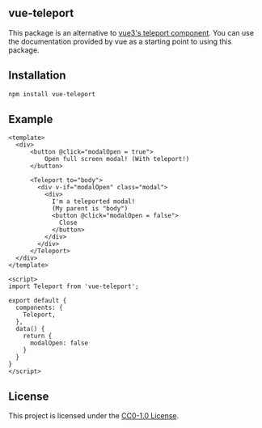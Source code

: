 vue-teleport
-------------

This package is an alternative to [vue3's teleport component][oc-teleport]. You can use the documentation provided by vue as a starting point to using this package.

## Installation
```sh
npm install vue-teleport
```

## Example

```vue
<template>
  <div>
      <button @click="modalOpen = true">
          Open full screen modal! (With teleport!)
      </button>
    
      <Teleport to="body">
        <div v-if="modalOpen" class="modal">
          <div>
            I'm a teleported modal! 
            (My parent is "body")
            <button @click="modalOpen = false">
              Close
            </button>
          </div>
        </div>
      </Teleport>
  </div>
</template>

<script>
import Teleport from 'vue-teleport';

export default {
  components: {
    Teleport,
  },
  data() {
    return { 
      modalOpen: false
    }
  }
}
</script>
```

## License

This project is licensed under the [CC0-1.0 License][license].


[license]: /LICENSE
[oc-teleport]: https://vuejs.org/guide/built-ins/teleport.html